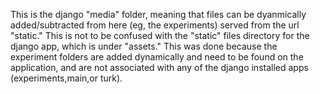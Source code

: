 This is the django "media" folder, meaning that files can be dyanmically added/subtracted from here (eg, the experiments) served from the url "static." This is not to be confused with the "static" files directory for the django app, which is under "assets." This was done because the experiment folders are added dynamically and need to be found on the application, and are not associated with any of the django installed apps (experiments,main,or turk).

